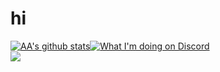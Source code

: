 # hi
[![AA's github stats](https://github-readme-stats-umber.vercel.app/api?username=adoesgit&show_icons=true)](https://github.com/ADoesGit)[![What I'm doing on Discord](https://gt.bigdumb.gq/api/badge/373833473091436546)](https://github.com/ADoesGit)\
![](https://komarev.com/ghpvc/?username=ADoesGit)
